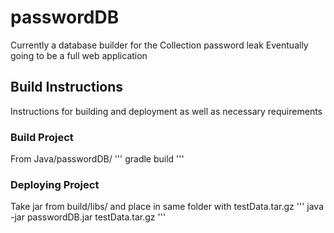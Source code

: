 # passwordDB
Currently a database builder for the Collection password leak
Eventually going to be a full web application

## Build Instructions
Instructions for building and deployment as well as necessary requirements

### Build Project
From Java/passwordDB/
'''
gradle build
'''
### Deploying Project
Take jar from build/libs/ and place in same folder with testData.tar.gz
'''
java -jar passwordDB.jar testData.tar.gz
'''
